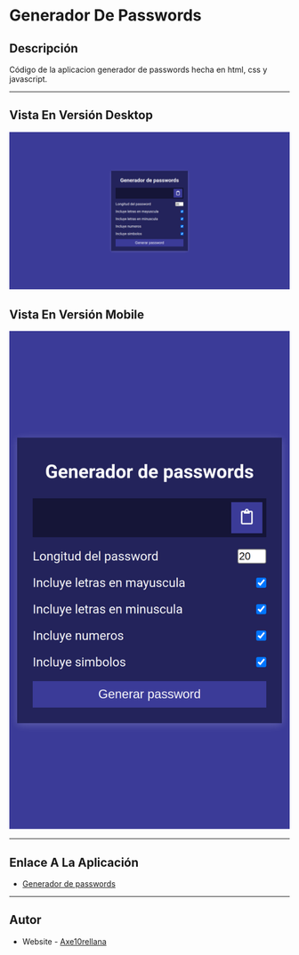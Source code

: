 # Generador De Passwords

## Descripción

Código de la aplicacion generador de passwords hecha en html, css y javascript.

---

## Vista En Versión Desktop

![Vista_En_Versión_Desktop](./assets/design/desktop-design.jpg)

## Vista En Versión Mobile

![Vista_En_Versión_Mobile](./assets/design/mobile-design.jpg)

---

## Enlace A La Aplicación

- [Generador de passwords](https://password-generator-web-page.netlify.app/)

---

## Autor

- Website - [Axe10rellana](https://axe10rellana.github.io/portafolio/portafolio/)
